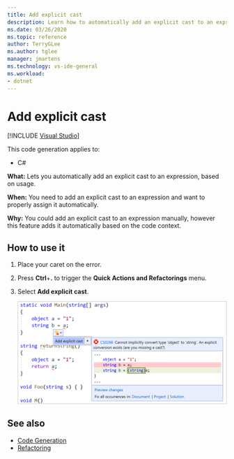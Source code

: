 ```yaml
---
title: Add explicit cast
description: Learn how to automatically add an explicit cast to an expression based on the context of your code. 
ms.date: 03/26/2020
ms.topic: reference
author: TerryGLee
ms.author: tglee
manager: jmartens
ms.technology: vs-ide-general
ms.workload:
- dotnet
---
```

# Add explicit cast

 [!INCLUDE [Visual Studio](~/includes/applies-to-version/vs-windows-only.md)]

This code generation applies to:

- C#

**What:** Lets you automatically add an explicit cast to an expression, based on usage.

**When:** You need to add an explicit cast to an expression and want to properly assign it automatically.

**Why:** You could add an explicit cast to an expression manually, however this feature adds it automatically based on the code context.

## How to use it

1. Place your caret on the error.
2. Press **Ctrl**+**.** to trigger the **Quick Actions and Refactorings** menu.
3. Select **Add explicit cast**.

   ![Add explicit cast quick action in Visual Studio](media/add-explicit-cast.png)

## See also

- [Code Generation](../code-generation-in-visual-studio.md)
- [Refactoring](../refactoring-in-visual-studio.md)
